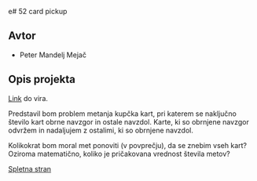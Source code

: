 e# 52 card pickup

## Avtor
* Peter Mandelj Mejač

## Opis projekta
[Link](https://datagenetics.com/blog/september52021/index.html) do vira.

Predstavil bom problem metanja kupčka kart, pri katerem se naključno število kart obrne navzgor in ostale navzdol. 
Karte, ki so obrnjene navzgor odvržem in nadaljujem z ostalimi, ki so obrnjene navzdol. 

Kolikokrat bom moral met ponoviti (v povprečju), da se znebim vseh kart? Oziroma matematično, koliko je pričakovana vrednost števila metov?

[Spletna stran](https://petermmejac.github.io/predstavitev)
